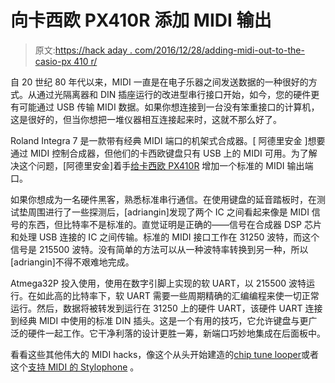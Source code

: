 # 向卡西欧 PX410R 添加 MIDI 输出

> 原文:[https://hack aday . com/2016/12/28/adding-midi-out-to-the-casio-px 410 r/](https://hackaday.com/2016/12/28/adding-midi-out-to-the-casio-px410r/)

自 20 世纪 80 年代以来，MIDI 一直是在电子乐器之间发送数据的一种很好的方式。从通过光隔离器和 DIN 插座运行的改进型串行接口开始，如今，您的硬件更有可能通过 USB 传输 MIDI 数据。如果你想连接到一台没有笨重接口的计算机，这是很好的，但当你想把一堆仪器相互连接起来时，这就不那么好了。

Roland Integra 7 是一款带有经典 MIDI 端口的机架式合成器。[ 阿德里安金 ]想要通过 MIDI 控制合成器，但他们的卡西欧键盘只有 USB 上的 MIDI 可用。为了解决这个问题，[阿德里安金]着手[给卡西欧 PX410R](https://adriangin.wordpress.com/2016/12/19/casio-px410r-midi-out-hack/) 增加一个标准的 MIDI 输出端口。

如果你想成为一名硬件黑客，熟悉标准串行通信。在使用键盘的延音踏板时，在测试垫周围进行了一些探测后，[adriangin]发现了两个 IC 之间看起来像是 MIDI 信号的东西，但比特率不是标准的。直觉证明是正确的——信号在合成器 DSP 芯片和处理 USB 连接的 IC 之间传输。标准的 MIDI 接口工作在 31250 波特，而这个信号是 215500 波特。没有简单的方法可以从一种波特率转换到另一种，所以[adriangin]不得不艰难地完成。

Atmega32P 投入使用，使用在数字引脚上实现的软 UART，以 215500 波特运行。在如此高的比特率下，软 UART 需要一些周期精确的汇编编程来使一切正常运行。然后，数据将被转发到运行在 31250 上的硬件 UART，该硬件 UART 连接到经典 MIDI 中使用的标准 DIN 插头。这是一个有用的技巧，它允许键盘与更广泛的硬件一起工作。它干净利落的设计更胜一筹，新端口巧妙地集成在后面板中。

看看这些其他伟大的 MIDI hacks，像这个从头开始建造的[chip tune looper](https://hackaday.com/2011/12/23/bitbuf-delivers-some-of-the-best-chiptune-effects-around/)或者这个[支持 MIDI 的 Stylophone](https://hackaday.com/2011/11/15/stylophone-5-modernizing-the-best-of-the-1968-hardware/) 。